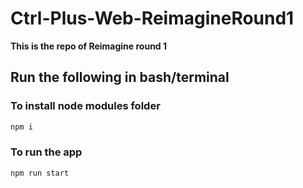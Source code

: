 # Ctrl-Plus-Web-ReimagineRound1
**This is the repo of Reimagine round 1**

## Run the following in bash/terminal

### To install node modules folder

```bash
npm i
```

### To run the app

```bash
npm run start
```


